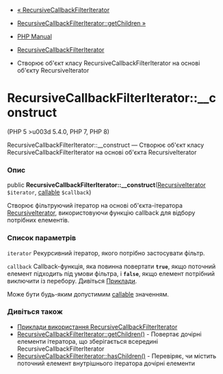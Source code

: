 - [«
RecursiveCallbackFilterIterator](class.recursivecallbackfilteriterator.md)
- [RecursiveCallbackFilterIterator::getChildren
»](recursivecallbackfilteriterator.getchildren.md)

- [PHP Manual](index.md)
- [RecursiveCallbackFilterIterator](class.recursivecallbackfilteriterator.md)
- Створює об'єкт класу RecursiveCallbackFilterIterator на основі
об'єкту RecursiveIterator

# RecursiveCallbackFilterIterator::\_\_construct

(PHP 5 \>u003d 5.4.0, PHP 7, PHP 8)

RecursiveCallbackFilterIterator::\_\_construct — Створює об'єкт класу
RecursiveCallbackFilterIterator на основі об'єкта RecursiveIterator

### Опис

public
**RecursiveCallbackFilterIterator::\_\_construct**([RecursiveIterator](class.recursiveiterator.md)
`$iterator`, [callable](language.types.callable.md) `$callback`)

Створює фільтруючий ітератор на основі об'єкта-ітератора
[RecursiveIterator](class.recursiveiterator.md), використовуючи функцію
callback для відбору потрібних елементів.

### Список параметрів

`iterator`
Рекурсивний ітератор, якого потрібно застосувати фільтр.

`callback`
Callback-функція, яка повинна повертати **`true`**, якщо поточний
елемент підходить під умови фільтра, і **`false`**, якщо елемент потрібний
виключити із перебору. Дивіться
[Приклади](class.recursivecallbackfilteriterator.md#recursivecallbackfilteriterator.examples).

Може бути будь-яким допустимим [callable](language.types.callable.md)
значенням.

### Дивіться також

- [Приклади використання
RecursiveCallbackFilterIterator](class.recursivecallbackfilteriterator.md#recursivecallbackfilteriterator.examples)
- [RecursiveCallbackFilterIterator::getChildren()](recursivecallbackfilteriterator.getchildren.md) -
Повертає дочірні елементи ітератора, що зберігається всередині
RecursiveCallbackFilterIterator
- [RecursiveCallbackFilteriterator::hasChildren()](recursivecallbackfilteriterator.haschildren.md) -
Перевіряє, чи містить поточний елемент внутрішнього ітератора
дочірні елементи
